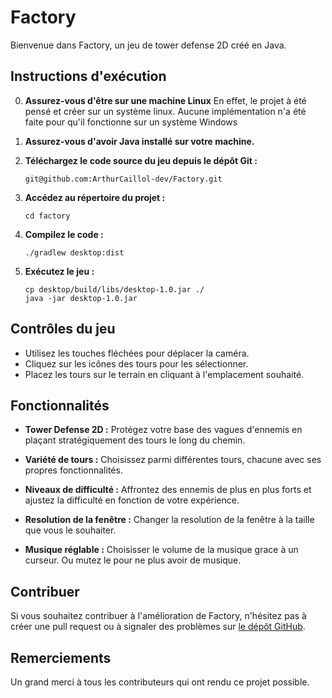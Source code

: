 # Factory

Bienvenue dans Factory, un jeu de tower defense 2D créé en Java.

## Instructions d'exécution

0. **Assurez-vous d'être sur une machine Linux**
    En effet, le projet à été pensé et créer sur un système linux. Aucune implémentation n'a été faite pour qu'il fonctionne sur un système Windows

1. **Assurez-vous d'avoir Java installé sur votre machine.**

2. **Téléchargez le code source du jeu depuis le dépôt Git :**
    ```
    git@github.com:ArthurCaillol-dev/Factory.git
    ```

3. **Accédez au répertoire du projet :**
    ```
    cd factory
    ```

4. **Compilez le code :**
    ```
    ./gradlew desktop:dist
    ```

5. **Exécutez le jeu :**
    ```
    cp desktop/build/libs/desktop-1.0.jar ./
    java -jar desktop-1.0.jar
    ```

## Contrôles du jeu

- Utilisez les touches fléchées pour déplacer la caméra.
- Cliquez sur les icônes des tours pour les sélectionner.
- Placez les tours sur le terrain en cliquant à l'emplacement souhaité.

## Fonctionnalités

- **Tower Defense 2D :** Protégez votre base des vagues d'ennemis en plaçant stratégiquement des tours le long du chemin.

- **Variété de tours :** Choisissez parmi différentes tours, chacune avec ses propres fonctionnalités.

- **Niveaux de difficulté :** Affrontez des ennemis de plus en plus forts et ajustez la difficulté en fonction de votre expérience.

- **Resolution de la fenêtre :** Changer la resolution de la fenêtre à la taille que vous le souhaiter.

- **Musique réglable :** Choisisser le volume de la musique grace à un curseur. Ou mutez le pour ne plus avoir de musique.

## Contribuer

Si vous souhaitez contribuer à l'amélioration de Factory, n'hésitez pas à créer une pull request ou à signaler des problèmes sur [le dépôt GitHub](https://github.com/votre-utilisateur/factory).

## Remerciements

Un grand merci à tous les contributeurs qui ont rendu ce projet possible.
